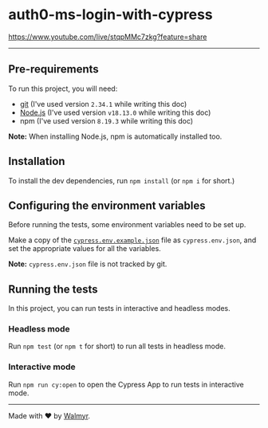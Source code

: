 # auth0-ms-login-with-cypress

https://www.youtube.com/live/stqpMMc7zkg?feature=share

___

## Pre-requirements

To run this project, you will need:

- [git](https://git-scm.com/downloads) (I've used version `2.34.1` while writing this doc)
- [Node.js](https://nodejs.org/en/) (I've used version `v18.13.0` while writing this doc)
- npm (I've used version `8.19.3` while writing this doc)

**Note:** When installing Node.js, npm is automatically installed too.

## Installation

To install the dev dependencies, run `npm install` (or `npm i` for short.)

## Configuring the environment variables

Before running the tests, some environment variables need to be set up.

Make a copy of the [`cypress.env.example.json`](./cypress.env.example.json) file as `cypress.env.json`, and set the appropriate values for all the variables.

**Note:** `cypress.env.json` file is not tracked by git.

## Running the tests

In this project, you can run tests in interactive and headless modes.

### Headless mode

Run `npm test` (or `npm t` for short) to run all tests in headless mode.

### Interactive mode

Run `npm run cy:open` to open the Cypress App to run tests in interactive mode.

___

Made with ❤️ by [Walmyr](https://walmyr.dev).

